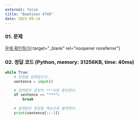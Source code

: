 ```yaml
---
external: false
title: "Baekjoon 4740"
date: 2023-09-14
---
```


### 01. 문제

[문제 확인하기](https://www.acmicpc.net/problem/4740){:target="_blank" rel="noopener noreferrer"}

### 02. 정답 코드 (Python, memory: 31256KB, time: 40ms)

```Python
while True:
    # 문장을 입력받는다.
    sentence = input()

    # 입력받은 문장이 ***이면 중단한다.
    if sentence == "***":
        break
    
    # 입력받은 문장을 역순으로 출력한다.
    print(sentence[::-1])
```
